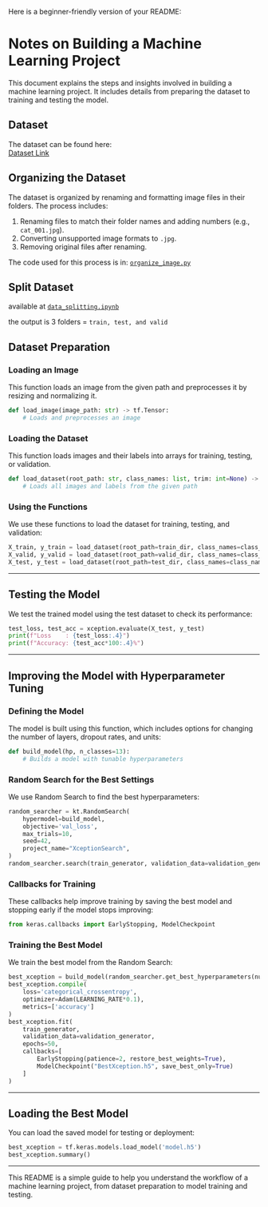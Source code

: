 Here is a beginner-friendly version of your README:

# **Notes on Building a Machine Learning Project**

This document explains the steps and insights involved in building a machine learning project. It includes details from preparing the dataset to training and testing the model.

## **Dataset**

The dataset can be found here:  
[Dataset Link](https://www.kaggle.com/datasets/rizkyyk/dataset-food-classification/data)

## **Organizing the Dataset**  

The dataset is organized by renaming and formatting image files in their folders. The process includes:  
1. Renaming files to match their folder names and adding numbers (e.g., `cat_001.jpg`).  
2. Converting unsupported image formats to `.jpg`.  
3. Removing original files after renaming.  

The code used for this process is in: [`organize_image.py`](https://github.com/NV-Bite/Develop-ML/blob/main/image_classification/organize_image.py)   

## Split Dataset

available at [`data_splitting.ipynb`](../scripts/data_splitting.ipynb)

the output is 3 folders = `train, test, and valid`

## **Dataset Preparation**

### **Loading an Image**

This function loads an image from the given path and preprocesses it by resizing and normalizing it.

```python
def load_image(image_path: str) -> tf.Tensor:
    # Loads and preprocesses an image
```

### **Loading the Dataset**

This function loads images and their labels into arrays for training, testing, or validation.

```python
def load_dataset(root_path: str, class_names: list, trim: int=None) -> Tuple[np.ndarray, np.ndarray]:
    # Loads all images and labels from the given path
```

### **Using the Functions**

We use these functions to load the dataset for training, testing, and validation:

```python
X_train, y_train = load_dataset(root_path=train_dir, class_names=class_names)
X_valid, y_valid = load_dataset(root_path=valid_dir, class_names=class_names)
X_test, y_test = load_dataset(root_path=test_dir, class_names=class_names)
```

---

## **Testing the Model**

We test the trained model using the test dataset to check its performance:

```python
test_loss, test_acc = xception.evaluate(X_test, y_test)
print(f"Loss    : {test_loss:.4}")
print(f"Accuracy: {test_acc*100:.4}%")
```

---

## **Improving the Model with Hyperparameter Tuning**

### **Defining the Model**

The model is built using this function, which includes options for changing the number of layers, dropout rates, and units:

```python
def build_model(hp, n_classes=13):
    # Builds a model with tunable hyperparameters
```

### **Random Search for the Best Settings**

We use Random Search to find the best hyperparameters:

```python
random_searcher = kt.RandomSearch(
    hypermodel=build_model,
    objective='val_loss',
    max_trials=10,
    seed=42,
    project_name="XceptionSearch",
)
random_searcher.search(train_generator, validation_data=validation_generator, epochs=10)
```

### **Callbacks for Training**

These callbacks help improve training by saving the best model and stopping early if the model stops improving:

```python
from keras.callbacks import EarlyStopping, ModelCheckpoint
```

### **Training the Best Model**

We train the best model from the Random Search:

```python
best_xception = build_model(random_searcher.get_best_hyperparameters(num_trials=1)[0])
best_xception.compile(
    loss='categorical_crossentropy',
    optimizer=Adam(LEARNING_RATE*0.1),
    metrics=['accuracy']
)
best_xception.fit(
    train_generator,
    validation_data=validation_generator,
    epochs=50,
    callbacks=[
        EarlyStopping(patience=2, restore_best_weights=True),
        ModelCheckpoint("BestXception.h5", save_best_only=True)
    ]
)
```

---

## **Loading the Best Model**

You can load the saved model for testing or deployment:

```python
best_xception = tf.keras.models.load_model('model.h5')
best_xception.summary()
```

---

This README is a simple guide to help you understand the workflow of a machine learning project, from dataset preparation to model training and testing.
